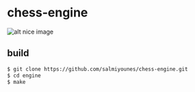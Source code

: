 # chess-engine

![alt nice image](https://github.com/salmiyounes/chess-engine/blob/master/chess.png)

## build 

```sh
$ git clone https://github.com/salmiyounes/chess-engine.git
$ cd engine
$ make 
```



